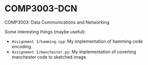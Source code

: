 # COMP3003-DCN
COMP3003: Data Communications and Networking

Some interesting things (maybe useful):
- `Assignment 1/hamming.cpp`: My implementation of hamming code encoding.
- `Assignment 1/manchester.py`: My implementation of coverting manchester code to sketched image.